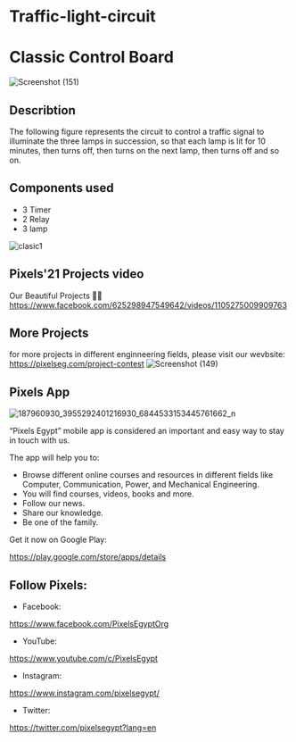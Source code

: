 ﻿# Traffic-light-circuit


# Classic Control Board
![Screenshot (151)](https://user-images.githubusercontent.com/80456446/124122212-2237a400-da76-11eb-8c12-87049eed2be3.png)

## Describtion
The following figure represents the circuit to control a traffic signal to illuminate the three lamps in succession, so that each lamp is lit for 10 minutes, then turns off, then turns on the next lamp, then turns off and so on.

## Components used
- 3 Timer
- 2 Relay
- 3 lamp

![clasic1](https://user-images.githubusercontent.com/80456446/124125743-41383500-da7a-11eb-9fa4-938f94a99c64.png)


## Pixels'21 Projects video
Our Beautiful Projects 🖤✨
https://www.facebook.com/625298947549642/videos/1105275009909763

## More Projects
for more projects in different enginneering fields, please visit our wevbsite:
https://pixelseg.com/project-contest
![Screenshot (149)](https://user-images.githubusercontent.com/80456446/124113398-b18b8a00-da6b-11eb-8faf-70db2402673c.png)


## Pixels App 
![187960930_3955292401216930_6844533153445761662_n](https://user-images.githubusercontent.com/80456446/124113684-00392400-da6c-11eb-8779-cea0193eefb6.jpg)

“Pixels Egypt” mobile app is considered an important and easy way to stay in touch with us.

The app will help you to:

- Browse different online courses and resources in different fields like Computer, Communication, Power, and Mechanical Engineering.
- You will find courses, videos, books and more.
- Follow our news.
- Share our knowledge.
- Be one of the family.

Get it now on Google Play:

https://play.google.com/store/apps/details


## Follow Pixels:

- Facebook:

https://www.facebook.com/PixelsEgyptOrg

- YouTube:

https://www.youtube.com/c/PixelsEgypt

- Instagram:

https://www.instagram.com/pixelsegypt/

- Twitter:

https://twitter.com/pixelsegypt?lang=en


